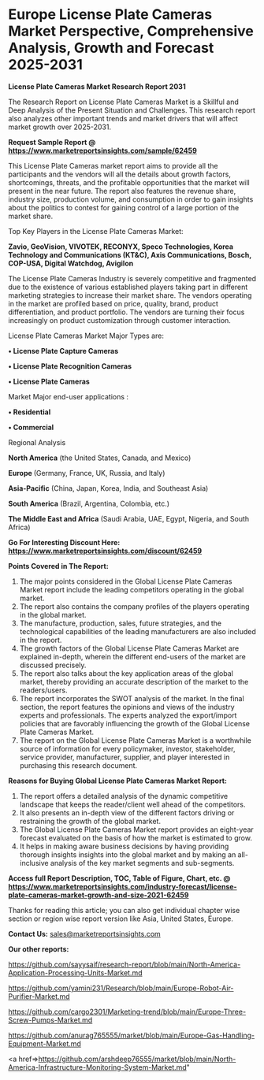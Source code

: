  # Europe License Plate Cameras Market Perspective, Comprehensive Analysis, Growth and Forecast 2025-2031

<strong>License Plate Cameras Market Research Report 2031</strong>

The Research Report on License Plate Cameras Market is a Skillful and Deep Analysis of the Present Situation and Challenges. This research report also analyzes other important trends and market drivers that will affect market growth over 2025-2031.

<strong>Request Sample Report @ <a href=https://www.marketreportsinsights.com/sample/62459>https://www.marketreportsinsights.com/sample/62459</a></strong>

This License Plate Cameras market report aims to provide all the participants and the vendors will all the details about growth factors, shortcomings, threats, and the profitable opportunities that the market will present in the near future. The report also features the revenue share, industry size, production volume, and consumption in order to gain insights about the politics to contest for gaining control of a large portion of the market share.

Top Key Players in the License Plate Cameras Market:

<strong>Zavio, GeoVision, VIVOTEK, RECONYX, Speco Technologies, Korea Technology and Communications (KT&C), Axis Communications, Bosch, COP-USA, Digital Watchdog, Avigilon</strong>

The License Plate Cameras Industry is severely competitive and fragmented due to the existence of various established players taking part in different marketing strategies to increase their market share. The vendors operating in the market are profiled based on price, quality, brand, product differentiation, and product portfolio. The vendors are turning their focus increasingly on product customization through customer interaction.

License Plate Cameras Market Major Types are:

<strong>• License Plate Capture Cameras

• License Plate Recognition Cameras

• License Plate Cameras</strong>

Market Major end-user applications :

<strong>• Residential

• Commercial</strong>

Regional Analysis

</u><strong><b>North America</b></strong> (the United States, Canada, and Mexico)

<strong><b>Europe </b></strong>(Germany, France, UK, Russia, and Italy)

<strong><b>Asia-Pacific</b></strong> (China, Japan, Korea, India, and Southeast Asia)

<strong><b>South America</b></strong> (Brazil, Argentina, Colombia, etc.)

<strong><b>The Middle East and Africa</b></strong> (Saudi Arabia, UAE, Egypt, Nigeria, and South Africa)

<strong>Go For Interesting Discount Here: <a href=https://www.marketreportsinsights.com/discount/62459>https://www.marketreportsinsights.com/discount/62459</a></strong>

<strong>Points Covered in The Report:</strong>
<ol>
  <li>The major points considered in the Global License Plate Cameras Market report include the leading competitors operating in the global market.</li>
  <li>The report also contains the company profiles of the players operating in the global market.</li>
  <li>The manufacture, production, sales, future strategies, and the technological capabilities of the leading manufacturers are also included in the report.</li>
  <li>The growth factors of the Global License Plate Cameras Market are explained in-depth, wherein the different end-users of the market are discussed precisely.</li>
  <li>The report also talks about the key application areas of the global market, thereby providing an accurate description of the market to the readers/users.</li>
  <li>The report incorporates the SWOT analysis of the market. In the final section, the report features the opinions and views of the industry experts and professionals. The experts analyzed the export/import policies that are favorably influencing the growth of the Global License Plate Cameras Market.</li>
  <li>The report on the Global License Plate Cameras Market is a worthwhile source of information for every policymaker, investor, stakeholder, service provider, manufacturer, supplier, and player interested in purchasing this research document.</li>
</ol>
<strong>Reasons for Buying Global License Plate Cameras Market Report:</strong>

<ol>
  <li>The report offers a detailed analysis of the dynamic competitive landscape that keeps the reader/client well ahead of the competitors.</li>
  <li>It also presents an in-depth view of the different factors driving or restraining the growth of the global market.</li>
  <li>The Global License Plate Cameras Market report provides an eight-year forecast evaluated on the basis of how the market is estimated to grow.</li>
  <li>It helps in making aware business decisions by having providing thorough insights insights into the global market and by making an all-inclusive analysis of the key market segments and sub-segments.</li>
</ol>
<strong>Access full Report Description, TOC, Table of Figure, Chart, etc. @ <a href=https://www.marketreportsinsights.com/industry-forecast/license-plate-cameras-market-growth-and-size-2021-62459>https://www.marketreportsinsights.com/industry-forecast/license-plate-cameras-market-growth-and-size-2021-62459</a></strong>


Thanks for reading this article; you can also get individual chapter wise section or region wise report version like Asia, United States, Europe.

<strong>Contact Us:</strong>
sales@marketreportsinsights.com

<strong>Our other reports:</strong>

<a href=https://github.com/sayysaif/research-report/blob/main/North-America-Application-Processing-Units-Market.md>https://github.com/sayysaif/research-report/blob/main/North-America-Application-Processing-Units-Market.md</a>

<a href=https://github.com/yamini231/Research/blob/main/Europe-Robot-Air-Purifier-Market.md>https://github.com/yamini231/Research/blob/main/Europe-Robot-Air-Purifier-Market.md</a>

<a href=https://github.com/cargo2301/Marketing-trend/blob/main/Europe-Three-Screw-Pumps-Market.md>https://github.com/cargo2301/Marketing-trend/blob/main/Europe-Three-Screw-Pumps-Market.md</a>

<a href=https://github.com/anurag765555/market/blob/main/Europe-Gas-Handling-Equipment-Market.md>https://github.com/anurag765555/market/blob/main/Europe-Gas-Handling-Equipment-Market.md</a>

<a href=>https://github.com/arshdeep76555/market/blob/main/North-America-Infrastructure-Monitoring-System-Market.md</a>"
